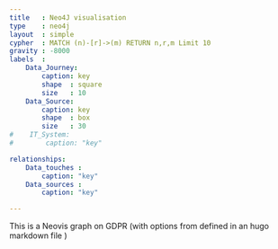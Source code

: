 ```yaml
---
title   : Neo4J visualisation
type    : neo4j
layout  : simple
cypher  : MATCH (n)-[r]->(m) RETURN n,r,m Limit 10
gravity : -8000
labels  :
    Data_Journey:
        caption: key
        shape  : square
        size   : 10
    Data_Source:
        caption: key
        shape  : box
        size   : 30
#    IT_System:
#        caption: "key"

relationships:
    Data_touches :
        caption: "key"
    Data_sources :
        caption: "key"

---
```


This is a Neovis graph on GDPR  (with options from defined in an
hugo markdown file )